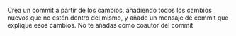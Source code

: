 Crea un commit a partir de los cambios, añadiendo todos los cambios nuevos que no estén dentro del mismo, y añade un mensaje de commit que explique esos cambios. No te añadas como coautor del commit